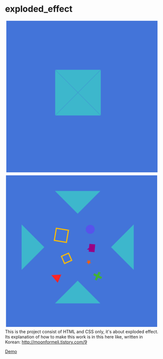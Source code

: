 # exploded_effect
![1](./img/1.PNG) ![2](./img/2.PNG) <br />
This is the project consist of HTML and CSS only, it's about exploded effect.
Its explanation of how to make this work is in this here like, written in Korean: http://moonformeli.tistory.com/9

<a href="https://codepen.io/moonformeli/pen/oWrVwQ?editors=1100" target="_blank">Demo</a> 
